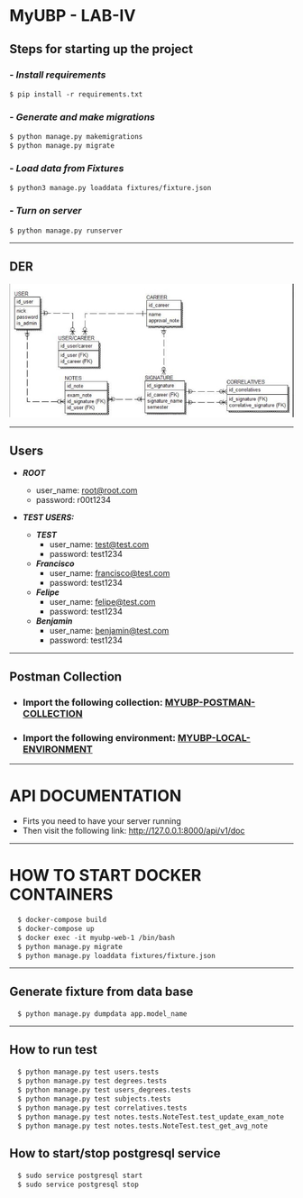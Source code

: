# MyUBP - LAB-IV

## Steps for starting up the project
### - ***Install requirements***
```
$ pip install -r requirements.txt
```
### - ***Generate and make migrations***

```
$ python manage.py makemigrations
$ python manage.py migrate
```

### - ***Load data from Fixtures***
```
$ python3 manage.py loaddata fixtures/fixture.json
```

### - ***Turn on server***

```
$ python manage.py runserver
```

***
## DER
![DER MyUBP](https://github.com/felipeBozzano/Proyecto-Lab-IV/blob/dev/myubp/assets/ERD.jpeg)
***

## Users
* __*ROOT*__
  * user_name: root@root.com
  * password: r00t1234
  
* __*TEST USERS:*__
  * __*TEST*__
    * user_name: test@test.com
    * password: test1234
  * __*Francisco*__
    * user_name: francisco@test.com
    * password: test1234
  * __*Felipe*__
    * user_name: felipe@test.com
    * password: test1234
  * __*Benjamin*__
    * user_name: benjamin@test.com
    * password: test1234
****
    
## Postman Collection
* ### Import the following collection: [MYUBP-POSTMAN-COLLECTION](https://github.com/felipeBozzano/Proyecto-Lab-IV/blob/dev/myubp/postman/MyUBP.postman_collection.json)
* ### Import the following environment: [MYUBP-LOCAL-ENVIRONMENT](https://github.com/felipeBozzano/Proyecto-Lab-IV/blob/dev/myubp/postman/Local.postman_environment.json)
****

# API DOCUMENTATION
  * Firts you need to have your server running
  * Then visit the following link: http://127.0.0.1:8000/api/v1/doc

****


# HOW TO START DOCKER CONTAINERS
```
  $ docker-compose build
  $ docker-compose up
  $ docker exec -it myubp-web-1 /bin/bash
  $ python manage.py migrate
  $ python manage.py loaddata fixtures/fixture.json
```
****

## Generate fixture from data base
```
  $ python manage.py dumpdata app.model_name
```
****

## How to run test
```
  $ python manage.py test users.tests
  $ python manage.py test degrees.tests 
  $ python manage.py test users_degrees.tests 
  $ python manage.py test subjects.tests 
  $ python manage.py test correlatives.tests 
  $ python manage.py test notes.tests.NoteTest.test_update_exam_note 
  $ python manage.py test notes.tests.NoteTest.test_get_avg_note 
```

## How to start/stop postgresql service
```
  $ sudo service postgresql start
  $ sudo service postgresql stop
```